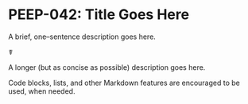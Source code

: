 # PEEP-042: Title Goes Here

A brief, one–sentence description goes here.

☤

A longer (but as concise as possible) description goes here.

Code blocks, lists, and other Markdown features are encouraged to be used, when needed.
